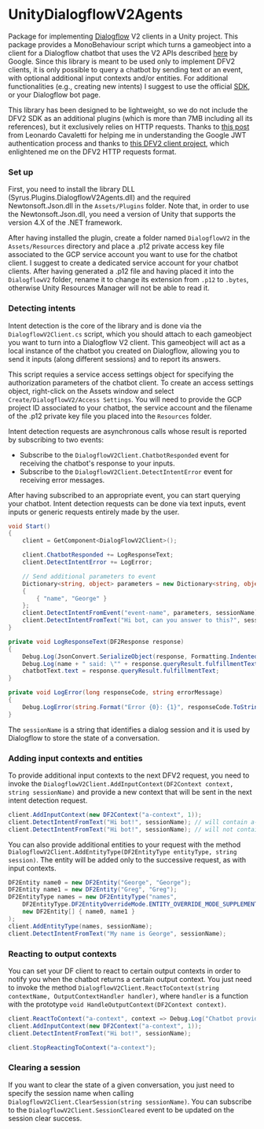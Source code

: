 # UnityDialogflowV2Agents

Package for implementing [Dialogflow](https://dialogflow.com/) V2 clients in a Unity project. This package provides a MonoBehaviour script which turns a gameobject into a client for a Dialogflow chatbot that uses the V2 APIs described [here](https://cloud.google.com/dialogflow-enterprise/docs/reference/rest/v2-overview) by Google. Since this library is meant to be used only to implement DFV2 clients, it is only possible to query a chatbot by sending text or an event, with optional additional input contexts and/or entities. For additional functionalities (e.g., creating new intents) I suggest to use the official [SDK](https://developers.google.com/api-client-library/dotnet/apis/dialogflow/v2), or your Dialogflow bot page.

This library has been designed to be lightweight, so we do not include the DFV2 SDK as an additional plugins (which is more than 7MB including all its references), but it exclusively relies on HTTP requests. Thanks to [this post](http://leoncvlt.com/blog/json-web-token-jwt-for-google-cloud-platform-in-unity/) from Leonardo Cavaletti for helping me in understanding the Google JWT authentication process and thanks to [this DFV2 client project](https://unitylist.com/p/i1a/dialogflow-2.0-Unity-client), which enlightened me on the DFV2 HTTP requests format.

### Set up

First, you need to install the library DLL (Syrus.Plugins.DialogflowV2Agents.dll) and the required Newtonsoft.Json.dll in the `Assets/Plugins` folder. Note that, in order to use the Newtonsoft.Json.dll, you need a version of Unity that supports the version 4.X of the .NET framework. 

After having installed the plugin, create a folder named `DialogflowV2` in the `Assets/Resources` directory and place a .p12 private access key file associated to the GCP service account you want to use for the chatbot client. I suggest to create a dedicated service account for your chatbot clients. After having generated a .p12 file and having placed it into the `DialogflowV2` folder, rename it to change its extension from `.p12` to `.bytes`, otherwise Unity Resources Manager will not be able to read it. 

### Detecting intents

Intent detection is the core of the library and is done via the `DialogflowV2Client.cs` script, which you should attach to each gameobject you want to turn into a Dialogflow V2 client. This gameobject will act as a local instance of the chatbot you created on Dialogflow, allowing you to send it inputs (along different sessions) and to report its answers. 

This script requies a service access settings object for specifying the authorization parameters of the chatbot client. To create an access settings object, right-click on the Assets window and select `Create/DialogflowV2/Access Settings`. You will need to provide the GCP project ID associated to your chatbot, the service account and the filename of the .p12 private key file you placed into the `Resources` folder.

Intent detection requests are asynchronous calls whose result is reported by subscribing to two events:
* Subscribe to the `DialogflowV2Client.ChatbotResponded` event for receiving the chatbot's response to your inputs.
* Subscribe to the `DialogflowV2Client.DetectIntentError` event for receiving error messages.

After having subscribed to an appropriate event, you can start querying your chatbot. Intent detection requests can be done via text inputs, event inputs or generic requests entirely made by the user.

```csharp
void Start()
{
    client = GetComponent<DialogFlowV2Client>();

    client.ChatbotResponded += LogResponseText;
    client.DetectIntentError += LogError;

    // Send additional parameters to event
    Dictionary<string, object> parameters = new Dictionary<string, object>()
    {
        { "name", "George" }
    };
    client.DetectIntentFromEvent("event-name", parameters, sessionName);
    client.DetectIntentFromText("Hi bot, can you answer to this?", sessionName);
}

private void LogResponseText(DF2Response response)
{
    Debug.Log(JsonConvert.SerializeObject(response, Formatting.Indented));
    Debug.Log(name + " said: \"" + response.queryResult.fulfillmentText + "\"");
    chatbotText.text = response.queryResult.fulfillmentText;
}

private void LogError(long responseCode, string errorMessage)
{
    Debug.LogError(string.Format("Error {0}: {1}", responseCode.ToString(), errorMessage));
}
```

The `sessionName` is a string that identifies a dialog session and it is used by Dialogflow to store the state of a conversation. 

### Adding input contexts and entities

To provide additional input contexts to the next DFV2 request, you need to invoke the `DialogflowV2Client.AddInputContext(DF2Context context, string sessionName)` and provide a new context that will be sent in the next intent detection request. 

```csharp
client.AddInputContext(new DF2Context("a-context", 1));
client.DetectIntentFromText("Hi bot!", sessionName); // will contain a-context as input context
client.DetectIntentFromText("Hi bot!", sessionName); // will not contain a-context as input context
```

You can also provide additional entities to your request with the method `DialogflowV2Client.AddEntityType(DF2EntityType entityType, string session)`. The entity will be added only to the successive request, as with input contexts.

```csharp
DF2Entity name0 = new DF2Entity("George", "George");
DF2Entity name1 = new DF2Entity("Greg", "Greg");
DF2EntityType names = new DF2EntityType("names", 
    DF2EntityType.DF2EntityOverrideMode.ENTITY_OVERRIDE_MODE_SUPPLEMENT, 
    new DF2Entity[] { name0, name1 }
);
client.AddEntityType(names, sessionName);
client.DetectIntentFromText("My name is George", sessionName);
```

### Reacting to output contexts

You can set your DF client to react to certain output contexts in order to notify you when the chatbot returns a certain output context. You just need to invoke the method `DialogflowV2Client.ReactToContext(string contextName, OutputContextHandler handler)`, where `handler` is a function with the prototype `void HandleOutputContext(DF2Context context)`. 

```csharp
client.ReactToContext("a-context", context => Debug.Log("Chatbot provided a-context!"));
client.AddInputContext(new DF2Context("a-context", 1));
client.DetectIntentFromText("Hi bot!", sessionName); 

client.StopReactingToContext("a-context");
```

### Clearing a session

If you want to clear the state of a given conversation, you just need to specify the session name when calling `DialogflowV2Client.ClearSession(string sessionName)`. You can subscribe to the `DialogflowV2Client.SessionCleared` event to be updated on the session clear success.
